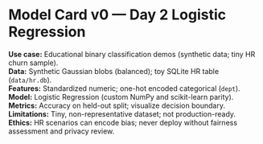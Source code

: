 # Model Card v0 — Day 2 Logistic Regression

**Use case:** Educational binary classification demos (synthetic data; tiny HR churn sample).  
**Data:** Synthetic Gaussian blobs (balanced); toy SQLite HR table (`data/hr.db`).  
**Features:** Standardized numeric; one-hot encoded categorical (`dept`).  
**Model:** Logistic Regression (custom NumPy and scikit-learn parity).  
**Metrics:** Accuracy on held-out split; visualize decision boundary.  
**Limitations:** Tiny, non-representative dataset; not production-ready.  
**Ethics:** HR scenarios can encode bias; never deploy without fairness assessment and privacy review.
